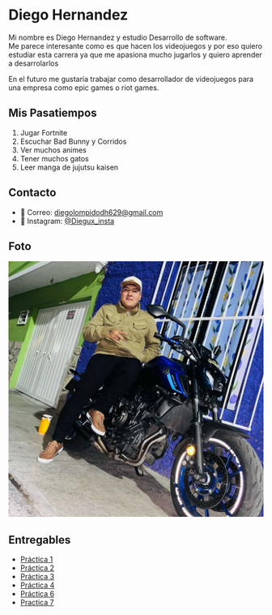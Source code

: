 # Diego Hernandez

Mi nombre es Diego Hernandez y estudio Desarrollo de software.  
Me parece interesante como es que hacen los videojuegos y por eso quiero estudiar esta carrera ya que me apasiona mucho jugarlos y quiero aprender a desarrolarlos

En el futuro me gustaría trabajar como desarrollador de videojuegos para una empresa como epic games o riot games.

## Mis Pasatiempos

1. Jugar Fortnite
2. Escuchar Bad Bunny y Corridos
3. Ver muchos animes
4. Tener muchos gatos
5. Leer manga de jujutsu kaisen

## Contacto

- 📧 Correo: diegolompidodh629@gmail.com
- 📱 Instagram: [@Diegux_insta](https://www.instagram.com/eldiegux?igsh=Z3JjeDc1ZnplMHhk)

## Foto

![Foto](./assets/diegux.jpg)

## Entregables

- [Práctica 1](./mds/apuntes.md)
- [Práctica 2](/mds/ramas-fusiones.md)
- [Práctica 3](/mds/etiquetas.md)
- [Práctica 4](/mds/primer-parcial.md)
- [Práctica 6](/docs/Snake.md)
- [Practica 7](https://dieguxyt.github.io/entregas_lenguajes_interpretados/practica-7.html)
